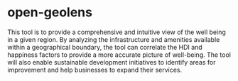# open-geolens

This tool is to provide a comprehensive and intuitive view of the well being in a given region. By analyzing the infrastructure and amenities available within a geographical boundary, the tool can correlate the HDI and happiness factors to provide a more accurate picture of well-being. The tool will also enable sustainable development initiatives to identify areas for improvement and help businesses to expand their services.
